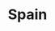 ---
title: "Spain"
cc-type: country
hashtag: spain
cities:
  - Barcelona
tags:
  - Country
  - Europe
---